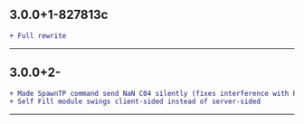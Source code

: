 ## 3.0.0+1-827813c

```diff
+ Full rewrite
```

---

## 3.0.0+2-

```diff
+ Made SpawnTP command send NaN C04 silently (fixes interference with Potion Saver module)
+ Self Fill module swings client-sided instead of server-sided 
```

---